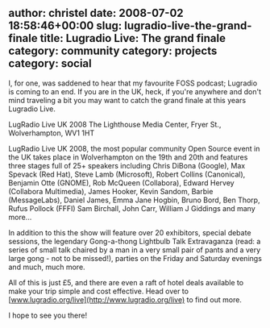 author: christel
date: 2008-07-02 18:58:46+00:00
slug: lugradio-live-the-grand-finale
title: Lugradio Live: The grand finale
category: community
category: projects
category: social
---
I, for one, was saddened to hear that my favourite FOSS podcast; Lugradio is coming to an end. If you are in the UK, heck, if you're anywhere and don't mind traveling a bit you may want to catch the grand finale at this years Lugradio Live.

LugRadio Live UK 2008
The Lighthouse Media Center, Fryer St., Wolverhampton, WV1 1HT

LugRadio Live UK 2008, the most popular community Open Source event in the UK takes place in Wolverhampton on the 19th and 20th and features three stages full of 25+ speakers including Chris DiBona (Google), Max Spevack (Red Hat), Steve Lamb (Microsoft), Robert Collins (Canonical),
Benjamin Otte (GNOME), Rob McQueen (Collabora), Edward Hervey (Collabora Multimedia), James Hooker, Kevin Sandom, Barbie (MessageLabs), Daniel James, Emma Jane Hogbin, Bruno Bord, Ben Thorp, Rufus Pollock (FFFI) Sam Birchall, John Carr, William J Giddings and many more...

In addition to this the show will feature over 20 exhibitors, special debate sessions, the legendary Gong-a-thong Lightbulb Talk Extravaganza (read: a series of small talk chaired by a man in a very small pair of pants and a very large gong - not to be missed!), parties on the Friday and Saturday evenings and much, much more.

All of this is just £5, and there are even a raft of hotel deals
available to make your trip simple and cost effective. Head over to [www.lugradio.org/live](http://www.lugradio.org/live) to find out more.

I hope to see you there!
